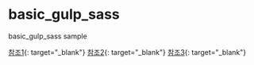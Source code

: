 # basic_gulp_sass
basic_gulp_sass sample

[참조1](https://blog.thereis.xyz/81?category=660023){: target="_blank"}
[참조2](http://www.incodom.kr/Gulp){: target="_blank"}
[참조3](https://medium.com/notonlycss/setting-up-a-css-build-process-with-gulp-f4fca4b90148){: target="_blank"}